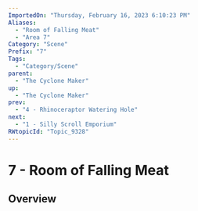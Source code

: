 ```yaml
---
ImportedOn: "Thursday, February 16, 2023 6:10:23 PM"
Aliases:
  - "Room of Falling Meat"
  - "Area 7"
Category: "Scene"
Prefix: "7"
Tags:
  - "Category/Scene"
parent:
  - "The Cyclone Maker"
up:
  - "The Cyclone Maker"
prev:
  - "4 - Rhinoceraptor Watering Hole"
next:
  - "1 - Silly Scroll Emporium"
RWtopicId: "Topic_9328"
---
```

# 7 - Room of Falling Meat
## Overview
